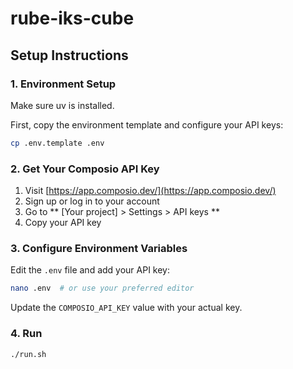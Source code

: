# rube-iks-cube

## Setup Instructions

### 1. Environment Setup

Make sure uv is installed.

First, copy the environment template and configure your API keys:

```bash
cp .env.template .env
```

### 2. Get Your Composio API Key

1. Visit [https://app.composio.dev/](https://app.composio.dev/)
2. Sign up or log in to your account
3. Go to ** [Your project] > Settings > API keys **
4. Copy your API key

### 3. Configure Environment Variables

Edit the `.env` file and add your API key:

```bash
nano .env  # or use your preferred editor
```

Update the `COMPOSIO_API_KEY` value with your actual key.

### 4. Run

```bash
./run.sh
```